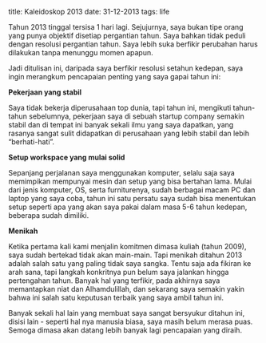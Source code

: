 title: Kaleidoskop 2013
date: 31-12-2013
tags: life

Tahun 2013 tinggal tersisa 1 hari lagi. Sejujurnya, saya bukan tipe orang yang punya objektif disetiap pergantian tahun. Saya bahkan tidak peduli dengan resolusi pergantian tahun. Saya lebih suka berfikir perubahan harus dilakukan tanpa menunggu momen apapun.

Jadi ditulisan ini, daripada saya berfikir resolusi setahun kedepan, saya ingin merangkum pencapaian penting yang saya gapai tahun ini:



**Pekerjaan yang stabil**

Saya tidak bekerja diperusahaan top dunia, tapi tahun ini, mengikuti tahun-tahun sebelumnya, pekerjaan saya di sebuah startup company semakin stabil dan di tempat ini banyak sekali ilmu yang saya dapatkan, yang rasanya sangat sulit didapatkan di perusahaan yang lebih stabil dan lebih “berhati-hati”.

**Setup workspace yang mulai solid**

Sepanjang perjalanan saya menggunakan komputer, selalu saja saya memimpikan mempunyai mesin dan setup yang bisa bertahan lama. Mulai dari jenis komputer, OS, serta furniturenya, sudah berbagai macam PC dan laptop yang saya coba, tahun ini satu persatu saya sudah bisa menentukan setup seperti apa yang akan saya pakai dalam masa 5-6 tahun kedepan, beberapa sudah dimiliki.

**Menikah**

Ketika pertama kali kami menjalin komitmen dimasa kuliah (tahun 2009), saya sudah bertekad tidak akan main-main. Tapi menikah ditahun 2013 adalah salah satu yang paling tidak saya sangka. Tentu saja ada fikiran ke arah sana, tapi langkah konkritnya pun belum saya jalankan hingga pertengahan tahun. Banyak hal yang terfikir, pada akhirnya saya memantapkan niat dan Alhamdulillah, dan sekarang saya semakin yakin bahwa ini salah satu keputusan terbaik yang saya ambil tahun ini.

Banyak sekali hal lain yang membuat saya sangat bersyukur ditahun ini, disisi lain - seperti hal nya manusia biasa, saya masih belum merasa puas. Semoga dimasa akan datang lebih banyak lagi pencapaian yang diraih.
